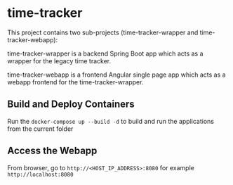# time-tracker

This project contains two sub-projects (time-tracker-wrapper and time-tracker-webapp):

time-tracker-wrapper is a backend Spring Boot app which acts as a wrapper for the legacy time tracker.

time-tracker-webapp is a frontend Angular single page app which acts as a webapp frontend for the time-tracker-wrapper.

## Build and Deploy Containers

Run the `docker-compose up --build -d` to build and run the applications from the current folder

## Access the Webapp

From browser, go to `http://<HOST_IP_ADDRESS>:8080` for example `http://localhost:8080`

